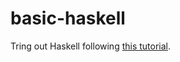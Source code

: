 basic-haskell
=============

Tring out Haskell following [this tutorial](http://learnyouahaskell.com/starting-out).
